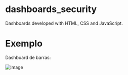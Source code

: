 # dashboards_security
Dashboards developed with HTML, CSS and JavaScript.

# Exemplo
Dashboard de barras:

![image](https://github.com/benlacerda/dashboards_security/assets/110578530/0487dd8f-33d4-4bc8-8f6e-e6efe9ee19cd)
